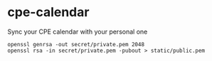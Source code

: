 # cpe-calendar
Sync your CPE calendar with your personal one


```
openssl genrsa -out secret/private.pem 2048
openssl rsa -in secret/private.pem -pubout > static/public.pem
```